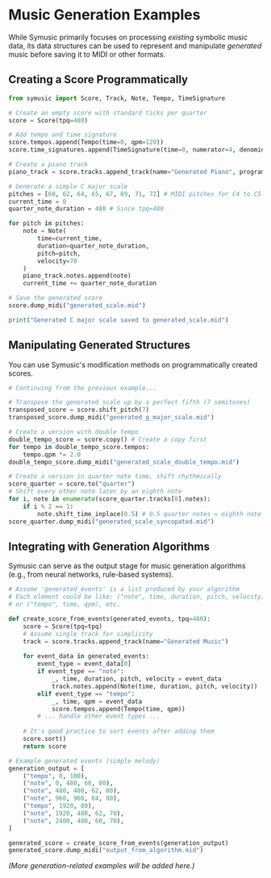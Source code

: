 # Music Generation Examples

While Symusic primarily focuses on processing *existing* symbolic music data, its data structures can be used to represent and manipulate *generated* music before saving it to MIDI or other formats.

## Creating a Score Programmatically

```python
from symusic import Score, Track, Note, Tempo, TimeSignature

# Create an empty score with standard ticks per quarter
score = Score(tpq=480)

# Add tempo and time signature
score.tempos.append(Tempo(time=0, qpm=120))
score.time_signatures.append(TimeSignature(time=0, numerator=4, denominator=4))

# Create a piano track
piano_track = score.tracks.append_track(name="Generated Piano", program=0)

# Generate a simple C major scale
pitches = [60, 62, 64, 65, 67, 69, 71, 72] # MIDI pitches for C4 to C5
current_time = 0
quarter_note_duration = 480 # Since tpq=480

for pitch in pitches:
    note = Note(
        time=current_time, 
        duration=quarter_note_duration, 
        pitch=pitch, 
        velocity=70
    )
    piano_track.notes.append(note)
    current_time += quarter_note_duration

# Save the generated score
score.dump_midi("generated_scale.mid")

print("Generated C major scale saved to generated_scale.mid")
```

## Manipulating Generated Structures

You can use Symusic's modification methods on programmatically created scores.

```python
# Continuing from the previous example...

# Transpose the generated scale up by a perfect fifth (7 semitones)
transposed_score = score.shift_pitch(7)
transposed_score.dump_midi("generated_g_major_scale.mid")

# Create a version with double tempo
double_tempo_score = score.copy() # Create a copy first
for tempo in double_tempo_score.tempos:
    tempo.qpm *= 2.0
double_tempo_score.dump_midi("generated_scale_double_tempo.mid")

# Create a version in quarter note time, shift rhythmically
score_quarter = score.to("quarter")
# Shift every other note later by an eighth note
for i, note in enumerate(score_quarter.tracks[0].notes):
    if i % 2 == 1:
        note.shift_time_inplace(0.5) # 0.5 quarter notes = eighth note
score_quarter.dump_midi("generated_scale_syncopated.mid")
```

## Integrating with Generation Algorithms

Symusic can serve as the output stage for music generation algorithms (e.g., from neural networks, rule-based systems).

```python
# Assume 'generated_events' is a list produced by your algorithm
# Each element could be like: ("note", time, duration, pitch, velocity)
# or ("tempo", time, qpm), etc.

def create_score_from_events(generated_events, tpq=480):
    score = Score(tpq=tpq)
    # Assume single track for simplicity
    track = score.tracks.append_track(name="Generated Music")
    
    for event_data in generated_events:
        event_type = event_data[0]
        if event_type == "note":
            _, time, duration, pitch, velocity = event_data
            track.notes.append(Note(time, duration, pitch, velocity))
        elif event_type == "tempo":
            _, time, qpm = event_data
            score.tempos.append(Tempo(time, qpm))
        # ... handle other event types ...
        
    # It's good practice to sort events after adding them
    score.sort()
    return score

# Example generated events (simple melody)
generation_output = [
    ("tempo", 0, 100),
    ("note", 0, 480, 60, 80),
    ("note", 480, 480, 62, 80),
    ("note", 960, 960, 64, 80),
    ("tempo", 1920, 80),
    ("note", 1920, 480, 62, 70),
    ("note", 2400, 480, 60, 70),
]

generated_score = create_score_from_events(generation_output)
generated_score.dump_midi("output_from_algorithm.mid")
```

*(More generation-related examples will be added here.)* 